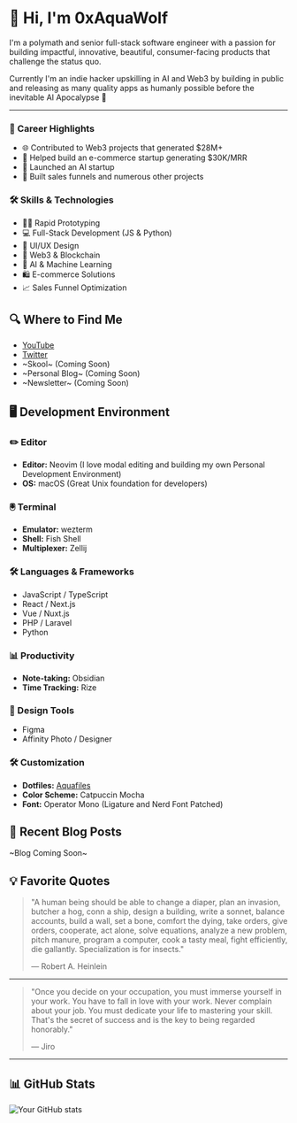 # 👋 Hi, I'm 0xAquaWolf

I'm a polymath and senior full-stack software engineer with a passion for building impactful, innovative, beautiful, consumer-facing products that challenge the status quo.

Currently I'm an indie hacker upskilling in AI and Web3 by building in public and releasing as many quality apps as humanly possible before the inevitable AI Apocalypse 🤖

---

### 💼 Career Highlights

- 🌐 Contributed to Web3 projects that generated $28M+
- 🛒 Helped build an e-commerce startup generating $30K/MRR
- 🤖 Launched an AI startup
- 🚀 Built sales funnels and numerous other projects

### 🛠️ Skills & Technologies

- 🏃‍♂️ Rapid Prototyping
- 💻 Full-Stack Development (JS & Python)
- 🎨 UI/UX Design
- 🔗 Web3 & Blockchain
- 🧠 AI & Machine Learning
- 🛍️ E-commerce Solutions
- 📈 Sales Funnel Optimization

## 🔍 Where to Find Me

- [YouTube](https://www.youtube.com/channel/UCkwRYP1J1hjRXwo5lyBRWdQ)
- [Twitter](https://twitter.com/0xAquaWolf)
- ~Skool~ (Coming Soon)
- ~Personal Blog~ (Coming Soon)
- ~Newsletter~ (Coming Soon)
<!-- - [Instagram](https://www.instagram.com/0xAquaWolf) -->

## 🖥️ Development Environment

### ✏️ Editor

- **Editor:** Neovim (I love modal editing and building my own Personal Development Environment)
- **OS:** macOS (Great Unix foundation for developers)

### 🖲️ Terminal

- **Emulator:** wezterm
- **Shell:** Fish Shell
- **Multiplexer:** Zellij

### 🛠️ Languages & Frameworks

- JavaScript / TypeScript
- React / Next.js
- Vue / Nuxt.js
- PHP / Laravel
- Python

### 📊 Productivity

- **Note-taking:** Obsidian
- **Time Tracking:** Rize

### 🎨 Design Tools

- Figma
- Affinity Photo / Designer

### 🛠️ Customization

- **Dotfiles:** [Aquafiles](https://github.com/0xaquawolf/aquafiles)
- **Color Scheme:** Catpuccin Mocha
- **Font:** Operator Mono (Ligature and Nerd Font Patched)

## 📝 Recent Blog Posts

<!-- BLOG-POST-LIST:START -->

~Blog Coming Soon~

<!-- BLOG-POST-LIST:END -->

## 💡 Favorite Quotes

> "A human being should be able to change a diaper, plan an invasion, butcher a hog, conn a ship, design a building, write a sonnet, balance accounts, build a wall, set a bone, comfort the dying, take orders, give orders, cooperate, act alone, solve equations, analyze a new problem, pitch manure, program a computer, cook a tasty meal, fight efficiently, die gallantly. Specialization is for insects."
>
> — Robert A. Heinlein

---

> "Once you decide on your occupation, you must immerse yourself in your work. You have to fall in love with your work. Never complain about your job. You must dedicate your life to mastering your skill. That's the secret of success and is the key to being regarded honorably."
>
> — Jiro

---

## 📊 GitHub Stats

![Your GitHub stats](https://github-readme-stats.vercel.app/api?username=0xAquaWolf&show_icons=true&theme=ambient_gradient)

